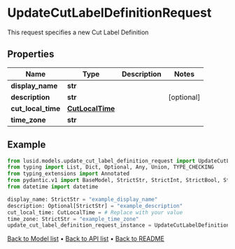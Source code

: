 # UpdateCutLabelDefinitionRequest

This request specifies a new Cut Label Definition
## Properties
Name | Type | Description | Notes
------------ | ------------- | ------------- | -------------
**display_name** | **str** |  | 
**description** | **str** |  | [optional] 
**cut_local_time** | [**CutLocalTime**](CutLocalTime.md) |  | 
**time_zone** | **str** |  | 
## Example

```python
from lusid.models.update_cut_label_definition_request import UpdateCutLabelDefinitionRequest
from typing import List, Dict, Optional, Any, Union, TYPE_CHECKING
from typing_extensions import Annotated
from pydantic.v1 import BaseModel, StrictStr, StrictInt, StrictBool, StrictFloat, StrictBytes, Field, validator, ValidationError, conlist, constr
from datetime import datetime

display_name: StrictStr = "example_display_name"
description: Optional[StrictStr] = "example_description"
cut_local_time: CutLocalTime = # Replace with your value
time_zone: StrictStr = "example_time_zone"
update_cut_label_definition_request_instance = UpdateCutLabelDefinitionRequest(display_name=display_name, description=description, cut_local_time=cut_local_time, time_zone=time_zone)

```

[Back to Model list](../README.md#documentation-for-models) &#8226; [Back to API list](../README.md#documentation-for-api-endpoints) &#8226; [Back to README](../README.md)

